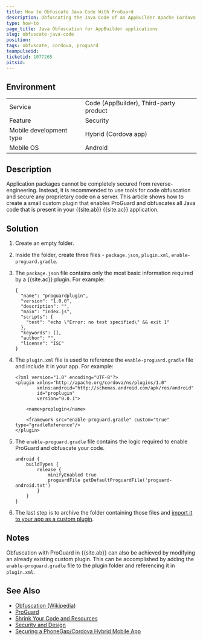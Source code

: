 ```yaml
---
title: How to Obfuscate Java Code With ProGuard
description: Obfuscating the Java Code of an AppBuilder Apache Cordova app
type: how-to
page_title: Java Obfuscation for AppBuilder applications
slug: obfuscate-java-code
position:
tags: obfuscate, cordova, proguard
teampulseid: 
ticketid: 1077265
pitsid: 
---
```


## Environment
<table>
  <tr>
    <td>Service</td>
    <td>Code (AppBuilder), Third-party product</td>	
  </tr>
  <tr>
	<td>Feature</td>
	<td>Security</td>
  </tr>
  <tr>
	<td>Mobile development type</td>
	<td>Hybrid (Cordova app)</td>
  </tr>
  <tr>
	<td>Mobile OS</td>
	<td>Android</td>
  </tr>
</table>

## Description
Application packages cannot be completely secured from reverse-engineering. Instead, it is recommended to use tools for code obfuscation and secure any proprietary code on a server. This article shows how to create a small custom plugin that enables ProGuard and obfuscates all Java code that is present in your {{site.ab}} {{site.ac}} application.

## Solution
1. Create an empty folder.
2. Inside the folder, create three files - `package.json`, `plugin.xml`, `enable-proguard.gradle`.
3. The `package.json` file contains only the most basic information required by a {{site.ac}} plugin. For example:

	```
	{
	  "name": "proguardplugin",
	  "version": "1.0.0",
	  "description": "",
	  "main": "index.js",
	  "scripts": {
	    "test": "echo \"Error: no test specified\" && exit 1"
	  },
	  "keywords": [],
	  "author": "",
	  "license": "ISC"
	}
	```
4. The `plugin.xml` file is used to reference the `enable-proguard.gradle` file and include it in your app. For example:

	```
	<?xml version="1.0" encoding="UTF-8"?>
	<plugin xmlns="http://apache.org/cordova/ns/plugins/1.0"
	        xmlns:android="http://schemas.android.com/apk/res/android"
	        id="proplugin"
	        version="0.0.1">
	
	    <name>proplugin</name>
	
	    <framework src="enable-proguard.gradle" custom="true" type="gradleReference"/>
	</plugin>
	```
5. The `enable-proguard.gradle` file contains the logic required to enable ProGuard and obfuscate your code.
	
	```
	android {
	    buildTypes {
	        release {
	            minifyEnabled true
	            proguardFile getDefaultProguardFile('proguard-android.txt')
	        }
	    }
	}
	```
6. The last step is to archive the folder containing those files and [import it to your app as a custom plugin](https://docs.telerik.com/platform/appbuilder/cordova/using-plugins/using-custom-plugins/add-custom-plugins).

## Notes
Obfuscation with ProGuard in {{site.ab}} can also be achieved by modifying an already existing custom plugin. This can be accomplished by adding the `enable-proguard.gradle` file to the plugin folder and referencing it in `plugin.xml`.

## See Also
* [Obfuscation (Wikipedia)](https://en.wikipedia.org/wiki/Obfuscation_(software))
* [ProGuard](https://proguard.sourceforge.net/)
* [Shrink Your Code and Resources](https://developer.android.com/studio/build/shrink-code.html)
* [Security and Design](https://developer.android.com/google/play/billing/billing_best_practices.html)
* [Securing a PhoneGap/Cordova Hybrid Mobile App](https://developer.telerik.com/featured/securing-phonegapcordova-hybrid-mobile-app/)
